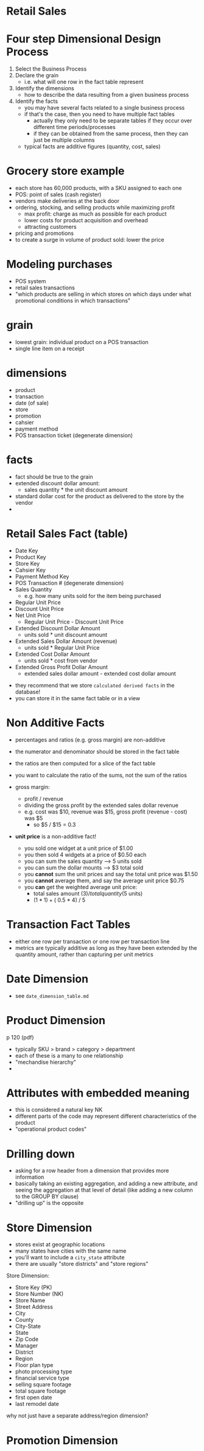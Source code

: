 # Retail Sales

# Four step Dimensional Design Process

1. Select the Business Process
2. Declare the grain
    - i.e. what will one row in the fact table represent
3. Identify the dimensions
    - how to describe the data resulting from a given business process  
4. Identify the facts
    - you may have several facts related to a single business process
    - if that's the case, then you need to have multiple fact tables
        - actually they only need to be separate tables if they occur over different time periods/processes
        - if they can be obtained from the same process, then they can just be multiple columns  
    - typical facts are additive figures (quantity, cost, sales)



# Grocery store example

- each store has 60,000 products, with a SKU assigned to each one
- POS: point of sales (cash register)
- vendors make deliveries at the back door
- ordering, stocking, and selling products while maximizing profit 
    - max profit: charge as much as possible for each product
    - lower costs for product acquisition and overhead
    - attracting customers 
- pricing and promotions 
- to create a surge in volume of product sold: lower the price 


# Modeling purchases 

- POS system
- retail sales transactions
- "which products are selling in which stores on which days under what promotional conditions in which transactions" 

# grain

- lowest grain: individual product on a POS transaction
- single line item on a receipt

# dimensions

- product
- transaction 
- date (of sale)
- store
- promotion 
- cahsier 
- payment method 
- POS transaction ticket (degenerate dimension)  

# facts  

- fact should be true to the grain
- extended discount dollar amount:
    - sales quantity * the unit discount amount
- standard dollar cost for the product as delivered to the store by the vendor
- 

# Retail Sales Fact (table)  

- Date Key
- Product Key
- Store Key
- Cahsier Key
- Payment Method Key
- POS Transaction # (degenerate dimension)
- Sales Quantity 
    - e.g. how many units sold for the item being purchased
- Regular Unit Price
- Discount Unit Price
- Net Unit Price
    - Regular Unit Price - Discount Unit Price 
- Extended Discount Dollar Amount
    - units sold * unit discount amount 
- Extended Sales Dollar Amount (revenue)
    - units sold * Regular Unit Price
- Extended Cost Dollar Amount
    - units sold * cost from vendor 
- Extended Gross Profit Dollar Amount
    -  extended sales dollar amount -  extended cost dollar amount


* they recommend that we store `calculated derived facts` in the database! 
* you can store it in the same fact table or in a view


# Non Additive Facts  

- percentages and ratios (e.g. gross margin) are non-additive 
- the numerator and denominator should be stored in the fact table 
- the ratios are then computed for a slice of the fact table
- you want to calculate the ratio of the sums, not the sum of the ratios 

- gross margin:
    - profit / revenue 
    - dividing the gross profit by the extended sales dollar revenue
    - e.g. cost was $10, revenue was $15, gross profit (revenue - cost) was $5
        - so $5 / $15 = 0.3

- **unit price** is a non-additive fact!
    - you sold one widget at a unit price of $1.00
    - you then sold 4 widgets at a price of $0.50 each 
    - you can sum the sales quantity --> 5 units sold
    - you can sum the dollar mounts --> $3 total sold 
    - you **cannot** sum the unit prices and say the total unit price was $1.50
    - you **cannot** average them, and say the average unit price $0.75
    - you **can** get the weighted average unit price:
        - total sales amount ($3) / total quantity ($5 units) 
        - ($1 * 1) + ($ 0.5 * 4) / 5 

# Transaction Fact Tables  

- either one row per transaction or one row per transaction line
- metrics are typically additive as long as they have been extended by the quantity amount, rather than capturing per unit metrics

# Date Dimension 

- see `date_dimension_table.md`

# Product Dimension

p 120 (pdf)
- typically SKU > brand > category > department
- each of these is a many to one relationship
- "mechandise hierarchy"
-

# Attributes with embedded meaning

- this is considered a natural key NK
- different parts of the code may represent different characteristics of the product
- "operational product codes"

# Drilling down 

- asking for a row header from a dimension that provides more information 
- basically taking an existing aggregation, and adding a new attribute, and seeing the aggregation at that level of detail (like adding a new column to the GROUP BY clause)
- "drilling up" is the opposite  


# Store Dimension 

- stores exist at geographic locations
- many states have cities with the same name
- you'll want to include a `city_state` attribute
- there are usually "store districts" and "store regions"


Store Dimension:
- Store Key (PK)
- Store Number (NK)
- Store Name
- Street Address
- City
- County
- City-State
- State
- Zip Code
- Manager
- District
- Region
- Floor plan type
- photo processing type
- financial service type
- selling square footage
- total square footage
- first open date
- last remodel date

why not just have a separate address/region dimension?  

# Promotion Dimension 
